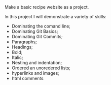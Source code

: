 Make a basic recipe website as a project.

In this project I will demonstrate a variety of skills:

- Dominating the comand line;
- Dominating Git Basics;
- Dominating Git Commits;
- Paragraphs;
- Headings;
- Bold;
- Italic;
- Nesting and indentation;
- Ordered an unoredered lists;
- hyperlinks and images;
- html comments
